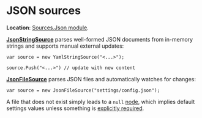 # JSON sources

**Location**: [Sources.Json module](../modules/sources.json.md).

[**JsonStringSource**](https://github.com/vostok/configuration.sources.json/blob/master/Vostok.Configuration.Sources.Json/JsonStringSource.cs) parses well-formed JSON documents from in-memory strings and supports manual external updates:

```text
var source = new YamlStringSource("<...>");

​source.Push("<...>") // update with new content
```

​[**JsonFileSource**](https://github.com/vostok/configuration.sources.json/blob/master/Vostok.Configuration.Sources.Json/JsonFileSource.cs) parses JSON files and automatically watches for changes:

```text
var source = new JsonFileSource("settings/config.json");
```

A file that does not exist simply leads to a `null` [node](../concepts-and-basics/settings-nodes/), which implies default settings values unless something is [explicitly required](../basic-scenarios/make-settings-required.md).

